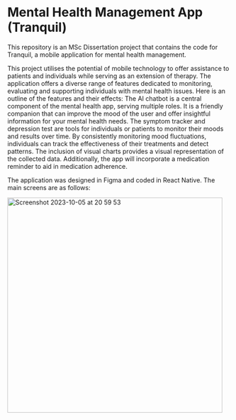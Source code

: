 # Mental Health Management App (Tranquil)

This repository is an MSc Dissertation project that contains the code for Tranquil, a mobile application for mental health management.

This project utilises the potential of mobile technology to offer assistance to patients and individuals while serving as an extension of therapy. The application offers a diverse range of features dedicated to monitoring, evaluating and supporting individuals with mental health issues. Here is an outline of the features and their effects: The AI chatbot is a central component of the mental health app, serving multiple roles. It is a friendly companion that can improve the mood of the user and offer insightful information for your mental health needs. The symptom tracker and depression test are tools for individuals or patients to monitor their moods and results over time. By consistently monitoring mood fluctuations, individuals can track the effectiveness of their treatments and detect patterns. The inclusion of visual charts provides a visual representation of the collected data. Additionally, the app will incorporate a medication reminder to aid in medication adherence.

The application was designed in Figma and coded in React Native. The main screens are as follows:

<img width="485" alt="Screenshot 2023-10-05 at 20 59 53" src="https://github.com/CorruptX7/Mental-Health-Management-App/assets/38814527/5a7cda18-795f-47ac-adea-73e3a5dbb7f2">


